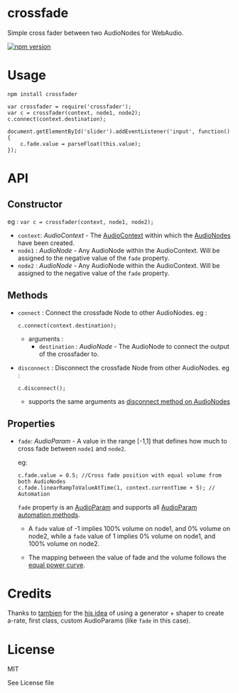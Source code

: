 # crossfade
Simple cross fader between two AudioNodes for WebAudio.

[![npm version](https://badge.fury.io/js/crossfade.svg)](http://badge.fury.io/js/crossfade)

# Usage

```
npm install crossfader
```

```
var crossfader = require('crossfader');
var c = crossfader(context, node1, node2);
c.connect(context.destination);

document.getElementById('slider').addEventListener('input', function(){
	c.fade.value = parseFloat(this.value);
});
```

# API

## Constructor

eg : `var c = crossfader(context, node1, node2);`

- `context`: _AudioContext_ - The [AudioContext](http://webaudio.github.io/web-audio-api/#the-audiocontext-interface) within which the [AudioNodes](http://webaudio.github.io/web-audio-api/#idl-def-AudioNode) have been created.
- `node1` : _AudioNode_ - Any AudioNode within the AudioContext. Will be assigned to the negative value of the `fade` property.
- `node2` : _AudioNode_ - Any AudioNode within the AudioContext. Will be assigned to the negative value of the `fade` property.

## Methods

- `connect` : Connect the crossfade Node to other AudioNodes.
	eg :

	```
	c.connect(context.destination);
	```
	- arguments :
		- `destination` : _AudioNode_ - The AudioNode to connect the output of the crossfader to.

- `disconnect` : Disconnect the crossfade Node from other AudioNodes.
	eg :
	```
	c.disconnect();
	```
	- supports the same arguments as [disconnect method on AudioNodes](http://webaudio.github.io/web-audio-api/#widl-AudioNode-disconnect-void)

## Properties

- `fade`: _AudioParam_ - A value in the range [-1,1] that defines how much to cross fade between `node1` and `node2`.

	eg:
	```
	c.fade.value = 0.5; //Cross fade position with equal volume from both AudioNodes
	c.fade.linearRampToValueAtTime(1, context.currentTime + 5); // Automation
	```

	`fade` property is an [AudioParam](http://webaudio.github.io/web-audio-api/#idl-def-AudioParam) and supports all [AudioParam automation methods](http://webaudio.github.io/web-audio-api/#widl-AudioParam-exponentialRampToValueAtTime-void-float-value-double-endTime).

	- A `fade` value of -1 implies 100% volume on node1, and 0% volume on node2, while a `fade` value of 1 implies 0% volume on node1, and 100% volume on node2.

	- The mapping between the value of fade and the volume follows the [equal power curve](http://www.soundonsound.com/sos/feb07/articles/ptworkshop_0207.htm).

# Credits

Thanks to [tambien](https://github.com/tambien) for the [his idea](https://github.com/TONEnoTONE/Tone.js/tree/master/Tone/signal) of using a generator + shaper to create a-rate, first class, custom AudioParams (like `fade` in this case).


# License

MIT

See License file
